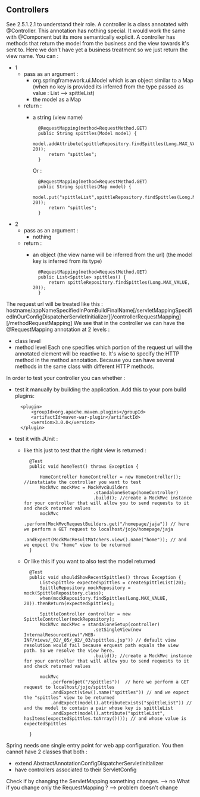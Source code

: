 Controllers
-----------
See 2.5.1.2.1 to understand their role.
A controller is a class annotated with @Controller. This annotation has nothing special. It would work the same with @Component but its more semantically explicit.
A controller has methods that return the model from the business and the view towards it's sent to. Here we don't have yet a business treatment so we just return the view name.
You can :

- 1 
    - pass as an argument :
        - org.springframework.ui.Model which is an object similar to a Map (when no key is provided its inferred from the type passed as value : List<Spittle> --> spittleList)
        - the model as a Map 
    - return :
        - a string (view name)
        
                @RequestMapping(method=RequestMethod.GET)
                public String spittles(Model model) {
                    model.addAttribute(spittleRepository.findSpittles(Long.MAX_VALUE, 20));
                    return "spittles";
                }

            Or :

                @RequestMapping(method=RequestMethod.GET)
                public String spittles(Map model) {
                    model.put("spittleList",spittleRepository.findSpittles(Long.MAX_VALUE, 20));
                    return "spittles";
                }
      
- 2
    - pass as an argument :
        - nothing
    - return :
        - an object (the view name will be inferred from the url) (the model key is inferred from its type)
    
                @RequestMapping(method=RequestMethod.GET)
                public List<Spittle> spittles() {
                    return spittleRepository.findSpittles(Long.MAX_VALUE, 20));
                }

The request url will be treated like this :
hostname/appNameSpecifiedInPomBuildFinalName[/servletMappingSpecifiedInOurConfigDispatcherServletInitializer][/controllerRequestMapping][/methodRequestMapping]
We see that in the controller we can have the @RequestMapping annotation at 2 levels :

- class level
- method level
Each one specifies which portion of the request url will the annotated element will be reactive to.
It's wise to specify the HTTP method in the method annotation. Because you can have several methods in the same class with different HTTP methods.

In order to test your controller you can whether :

- test it manually by building the application. Add this to your pom build plugins:

        <plugin>
            <groupId>org.apache.maven.plugins</groupId>
            <artifactId>maven-war-plugin</artifactId>
            <version>3.0.0</version>
        </plugin>

- test it with JUnit :

    - like this just to test that the right view is returned :

            @Test
            public void homeTest() throws Exception {
        
                HomeController homeController = new HomeController(); //instatiate the controller you want to test 
                MockMvc mockMvc = MockMvcBuilders
                                    .standaloneSetup(homeController)  
                                    .build(); //create a MockMvc instance for your controller that will allow you to send requests to it and check returned values 
                mockMvc
                    .perform(MockMvcRequestBuilders.get("/homepage/jaja")) // here we perform a GET request to localhost/jojo/homepage/jaja
                    .andExpect(MockMvcResultMatchers.view().name("home")); // and we expect the "home" view to be returned
            }
        
    - Or like this if you want to also test the model returned        
        
            @Test
            public void shouldShowRecentSpittles() throws Exception {
                List<Spittle> expectedSpittles = createSpittleList(20);
                SpittleRepository mockRepository = mock(SpittleRepository.class);
                when(mockRepository.findSpittles(Long.MAX_VALUE, 20)).thenReturn(expectedSpittles);
        
                SpittleController controller = new SpittleController(mockRepository);
                MockMvc mockMvc = standaloneSetup(controller)
                                    .setSingleView(new InternalResourceView("/WEB-INF/views/_02/_05/_02/_03/spittles.jsp")) // default view resolution would fail because erquest path equals the view path. So we resolve the view here.
                                    .build(); //create a MockMvc instance for your controller that will allow you to send requests to it and check returned values
    
                mockMvc
                    .perform(get("/spittles"))  // here we perform a GET request to localhost/jojo/spittles
                    .andExpect(view().name("spittles")) // and we expect the "spittles" view to be returned
                    .andExpect(model().attributeExists("spittleList")) // and the model to contain a pair whose key is spittleList
                    .andExpect(model().attribute("spittleList", hasItems(expectedSpittles.toArray()))); // and whose value is expectedSpittles
    
            }
        

Spring needs one single entry point for web app configuration.
You then cannot have 2 classes that both :

- extend AbstractAnnotationConfigDispatcherServletInitializer
- have controllers associated to their ServletConfig

Check if by changing the ServletMapping something changes. --> no
What if you change only the RequestMapping ? --> problem doesn't change
